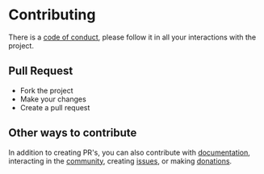 # Contributing
There is a [code of conduct](https://github.com/pedro-isacss/jpage/blob/master/CODE_OF_CONDUCT.md), please follow it in all your interactions with the project.

## Pull Request
- Fork the project
- Make your changes
- Create a pull request

## Other ways to contribute
In addition to creating PR's, you can also contribute with [documentation](https://github.com/pedro-isacss/jpage/wiki), interacting in the [community](https://github.com/pedro-isacss/jpage/discussions), creating [issues](https://github.com/pedro-isacss/jpage/issues), or making [donations]().
